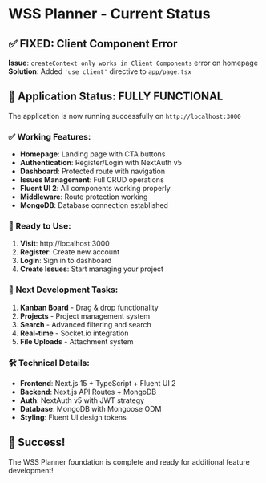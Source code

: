 # WSS Planner - Current Status

## ✅ FIXED: Client Component Error

**Issue**: `createContext only works in Client Components` error on homepage  
**Solution**: Added `'use client'` directive to `app/page.tsx`

## 🚀 Application Status: FULLY FUNCTIONAL

The application is now running successfully on `http://localhost:3000`

### ✅ Working Features:
- **Homepage**: Landing page with CTA buttons
- **Authentication**: Register/Login with NextAuth v5
- **Dashboard**: Protected route with navigation
- **Issues Management**: Full CRUD operations
- **Fluent UI 2**: All components working properly
- **Middleware**: Route protection working
- **MongoDB**: Database connection established

### 🎯 Ready to Use:

1. **Visit**: http://localhost:3000
2. **Register**: Create new account
3. **Login**: Sign in to dashboard  
4. **Create Issues**: Start managing your project

### 📝 Next Development Tasks:

1. **Kanban Board** - Drag & drop functionality
2. **Projects** - Project management system
3. **Search** - Advanced filtering and search
4. **Real-time** - Socket.io integration
5. **File Uploads** - Attachment system

### 🛠 Technical Details:

- **Frontend**: Next.js 15 + TypeScript + Fluent UI 2
- **Backend**: Next.js API Routes + MongoDB
- **Auth**: NextAuth v5 with JWT strategy
- **Database**: MongoDB with Mongoose ODM
- **Styling**: Fluent UI design tokens

## 🎉 Success!

The WSS Planner foundation is complete and ready for additional feature development!